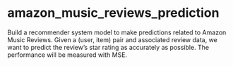 # amazon_music_reviews_prediction
Build a recommender system model to make predictions related to Amazon Music Reviews. Given a (user, item) pair and associated review data, we want to predict the review’s star rating as accurately as possible. The performance will be measured with MSE.
